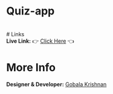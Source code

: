 # Q u i z - a p p 
<br>
# Links
<br>
<b>Live Link:</b> 👉 <a href="https://gkrizz.github.io/Quiz-app/" target="_blank">Click Here</a> 👈
<br>

# More Info
<b>Designer & Developer:</b> <a href="https://gkrizz.github.io/1-Portfolio/" target="_blank">Gobala Krishnan</a>

 
